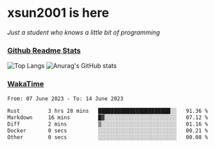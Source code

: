 # xsun2001 is here

*Just a student who knows a little bit of programming*

### [Github Readme Stats](https://github.com/anuraghazra/github-readme-stats)

![Top Langs](https://github-readme-stats.vercel.app/api/top-langs/?username=xsun2001&layout=compact&theme=radical) ![Anurag's GitHub stats](https://github-readme-stats.vercel.app/api?username=xsun2001&show_icons=true&theme=radical)

### [WakaTime](https://wakatime.com)

<!--START_SECTION:waka-->

```txt
From: 07 June 2023 - To: 14 June 2023

Rust         3 hrs 28 mins   ███████████████████████░░   91.36 %
Markdown     16 mins         █▓░░░░░░░░░░░░░░░░░░░░░░░   07.12 %
Diff         2 mins          ▒░░░░░░░░░░░░░░░░░░░░░░░░   01.16 %
Docker       0 secs          ░░░░░░░░░░░░░░░░░░░░░░░░░   00.21 %
Other        0 secs          ░░░░░░░░░░░░░░░░░░░░░░░░░   00.08 %
```

<!--END_SECTION:waka-->
